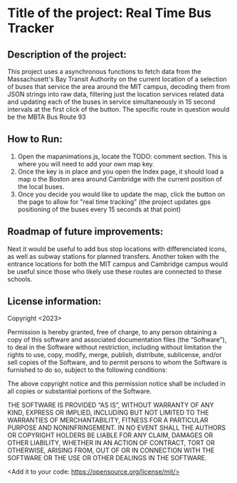 #  Title of the project: Real Time Bus Tracker

## Description of the project:
 
 This project uses a asynchronous functions to fetch data from the Massachusett's Bay Transit Authority on the current location of a selection of buses that service the area around the MIT campus, decoding them from JSON strings into raw data, filtering just the location services related data and updating each of the buses in service simultaneously in 15 second intervals at the first click of the button. The specific route in question would be the MBTA Bus Route 93 

## How to Run:
 1. Open the mapanimations.js, locate the TODO: comment section. This is where you will need to add your own map key.
 2. Once the key is in place and you open the Index page, it should load a map o the Boston area around Cambridge with the current position of the local buses.
 3. Once you decide you would like to update the map, click the button on the page to allow for "real time tracking" (the project updates gps positioning of the buses every 15 seconds at that point)

## Roadmap of future improvements: 

 Next it would be useful to add bus stop locations with differenciated icons, as well as subway stations for planned transfers. Another token with the entrance locations for both the MIT campus and Cambridge campus would be useful since those who likely use these routes are connected to these schools.

## License information: 

Copyright <2023> <Theo Bueno>

Permission is hereby granted, free of charge, to any person obtaining a copy of this software and associated documentation files (the “Software”), to deal in the Software without restriction, including without limitation the rights to use, copy, modify, merge, publish, distribute, sublicense, and/or sell copies of the Software, and to permit persons to whom the Software is furnished to do so, subject to the following conditions:

The above copyright notice and this permission notice shall be included in all copies or substantial portions of the Software.

THE SOFTWARE IS PROVIDED “AS IS”, WITHOUT WARRANTY OF ANY KIND, EXPRESS OR IMPLIED, INCLUDING BUT NOT LIMITED TO THE WARRANTIES OF MERCHANTABILITY, FITNESS FOR A PARTICULAR PURPOSE AND NONINFRINGEMENT. IN NO EVENT SHALL THE AUTHORS OR COPYRIGHT HOLDERS BE LIABLE FOR ANY CLAIM, DAMAGES OR OTHER LIABILITY, WHETHER IN AN ACTION OF CONTRACT, TORT OR OTHERWISE, ARISING FROM, OUT OF OR IN CONNECTION WITH THE SOFTWARE OR THE USE OR OTHER DEALINGS IN THE SOFTWARE.

<Add it to your code: https://opensource.org/license/mit/>